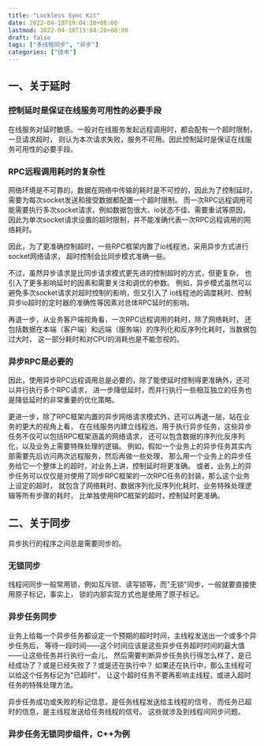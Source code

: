 ```yaml
---
title: "Lockless Sync Kit"
date: 2022-04-18T19:04:20+08:00
lastmod: 2022-04-18T19:04:20+08:00
draft: false
tags: ["多线程同步", "异步"]
categories: ["技术"]
---
```


## 一、关于延时

### 控制延时是保证在线服务可用性的必要手段

在线服务对延时敏感。一般对在线服务发起远程调用时，都会配有一个超时限制，一旦请求超时，
则认为本次请求失败，服务不可用。因此控制延时是保证在线服务可用性的必要手段。

### RPC远程调用耗时的复杂性

网络环境是不可靠的，数据在网络中传输的耗时是不可控的，因此为了控制延时，
需要为每次socket发送和接受数据都配置一个超时限制。
而一次RPC远程调用可能需要执行多次socket请求，例如数据包很大、io状态不佳、需要重试等原因，
因此为单次socket请求设置的超时限制，并不能准确代表一次RPC远程调用的网络耗时。

因此，为了更准确控制超时，一些RPC框架内置了io线程池，采用异步方式进行socket网络请求，
超时控制会比同步模式准确一些。

不过，虽然异步请求是比同步请求模式更先进的控制超时的方式，但更复杂，
也引入了更多影响延时的因素和需要关注和调优的参数。
例如，异步模式虽然可以避免多次socket请求对超时控制的影响，但又引入了
io线程池的调度耗时、控制异步io超时的定时器的准确性等因素对总体RPC延时的影响。

再退一步，从业务客户端视角看，一次RPC远程调用的耗时，除了网络耗时，
还包括数据在本端（客户端）和远端（服务端）的序列化和反序列化耗时，当数据包过大时，
这一部分耗时和对CPU的消耗也是不能忽视的。

### 异步RPC是必要的

因此，使用异步RPC远程调用总是必要的，除了能使延时控制得更准确外，还可以并行执行多个RPC请求，
进一步降低延时，而并行执行一些相互独立的任务也是降低延时的非常重要的优化策略。

更进一步，除了RPC框架内置的异步网络请求模式外，还可以再退一层，站在业务的更大的视角上看，
在在线服务内建立线程池，用于执行异步任务，这些异步任务不仅可以包括RPC框架涵盖的网络请求，
还可以包含数据的序列化反序列化，以及业务上需要特殊处理的逻辑。
例如，假如一个业务上的异步任务其实内部需要先后访问两次远程服务，然后再做一些处理，
那么用一个业务上的异步任务给它一个整体上的超时，对业务上讲，控制延时将更准确。
或者，业务上的异步任务可以仅仅是对使用了同步RPC框架的一次RPC任务的封装，那么这个业务上设定的超时，
就包含了网络耗时、数据序列化反序列化耗时、业务特殊处理逻辑等所有步骤的耗时，
比单独使用RPC框架的超时，控制延时更准确。


## 二、关于同步

异步执行的程序之间总是需要同步的。

### 无锁同步

线程间同步一般常用锁，例如互斥锁、读写锁等，而"无锁"同步，一般就要直接使用原子标记，事实上，
锁的内部实现方式也是使用了原子标记。

### 异步任务同步

业务上给每一个异步任务都设定一个预期的超时时间，主线程发送出一个或多个异步任务后，
等待一段时间——这个时间应该是这些异步任务超时时间的最大值——让这些任务并行执行一会儿，
然后需要判断异步任务执行得怎么样了，是已经成功了？或是已经失败了？或是还在执行中？
如果还在执行中，那么主线程可以给这个任务标记为"已超时"，
让这个超时任务不要再影响主线程，或进入超时任务的特殊处理方法。

异步任务成功或失败的标记信息，是任务线程发送给主线程的信号，
而任务已超时的信息，是主线程发送给任务线程的信号。
这些就涉及到线程间同步问题。

### 异步任务无锁同步组件，C++为例
